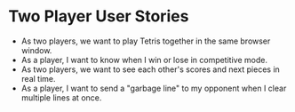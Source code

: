 # Two Player User Stories

- As two players, we want to play Tetris together in the same browser window.
- As a player, I want to know when I win or lose in competitive mode.
- As two players, we want to see each other's scores and next pieces in real time.
- As a player, I want to send a "garbage line" to my opponent when I clear multiple lines at once.
